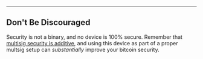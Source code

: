 ---

## Don't Be Discouraged
Security is not a binary, and no device is 100% secure.
Remember that [multisig security is additive](/why-multisig), and using this device as part of a proper multsig setup can *substantially* improve your bitcoin security.
